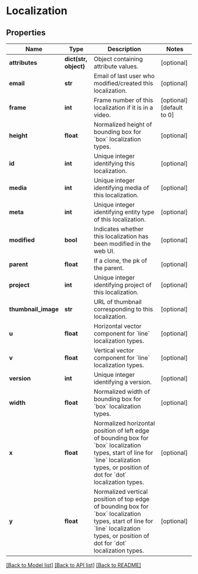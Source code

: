 # Localization

## Properties
Name | Type | Description | Notes
------------ | ------------- | ------------- | -------------
**attributes** | **dict(str, object)** | Object containing attribute values. | [optional] 
**email** | **str** | Email of last user who modified/created this localization. | [optional] 
**frame** | **int** | Frame number of this localization if it is in a video. | [optional] [default to 0]
**height** | **float** | Normalized height of bounding box for &#x60;box&#x60; localization types. | [optional] 
**id** | **int** | Unique integer identifying this localization. | [optional] 
**media** | **int** | Unique integer identifying media of this localization. | [optional] 
**meta** | **int** | Unique integer identifying entity type of this localization. | [optional] 
**modified** | **bool** | Indicates whether this localization has been modified in the web UI. | [optional] 
**parent** | **float** | If a clone, the pk of the parent. | [optional] 
**project** | **int** | Unique integer identifying project of this localization. | [optional] 
**thumbnail_image** | **str** | URL of thumbnail corresponding to this localization. | [optional] 
**u** | **float** | Horizontal vector component for &#x60;line&#x60; localization types. | [optional] 
**v** | **float** | Vertical vector component for &#x60;line&#x60; localization types. | [optional] 
**version** | **int** | Unique integer identifying a version. | [optional] 
**width** | **float** | Normalized width of bounding box for &#x60;box&#x60; localization types. | [optional] 
**x** | **float** | Normalized horizontal position of left edge of bounding box for &#x60;box&#x60; localization types, start of line for &#x60;line&#x60; localization types, or position of dot for &#x60;dot&#x60; localization types. | [optional] 
**y** | **float** | Normalized vertical position of top edge of bounding box for &#x60;box&#x60; localization types, start of line for &#x60;line&#x60; localization types, or position of dot for &#x60;dot&#x60; localization types. | [optional] 

[[Back to Model list]](../README.md#documentation-for-models) [[Back to API list]](../README.md#documentation-for-api-endpoints) [[Back to README]](../README.md)

